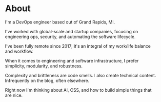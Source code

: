 # About

I'm a DevOps engineer based out of Grand Rapids, MI.

I've worked with global-scale and startup companies, focusing on engineering ops, security, and automating the software lifecycle.

I've been fully remote since 2017; it's an integral of my work/life balance and workflow.

When it comes to engineering and software infrastructure, I prefer simplicity, modularity, and robustness.

Complexity and brittleness are code smells. I also create technical content. Infrequently on the blog, often elsewhere.

Right now I'm thinking about AI, OSS, and how to build simple things that are nice.
